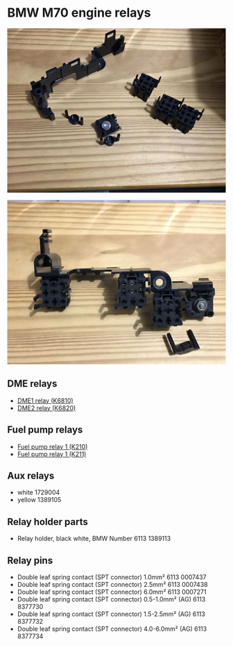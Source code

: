 # BMW M70 engine relays #

![alt text][relay_1]

![alt text][relay_2]

## DME relays ##

- [DME1 relay (K6810)](./k6810.md)
- [DME2 relay (K6820)](./k6820.md)

## Fuel pump relays ##

- [Fuel pump relay 1 (K210)](./k210.md)
- [Fuel pump relay 1 (K211)](./k211.md)

## Aux relays ##

- white 1729004
- yellow 1389105

## Relay holder parts ##

- Relay holder, black white, BMW Number 6113 1389113

## Relay pins ##

- Double leaf spring contact (SPT connector) 1.0mm² 6113 0007437
- Double leaf spring contact (SPT connector) 2.5mm² 6113 0007438
- Double leaf spring contact (SPT connector) 6.0mm² 6113 0007271
- Double leaf spring contact (SPT connector) 0.5-1.0mm² (AG) 6113 8377730
- Double leaf spring contact (SPT connector) 1.5-2.5mm² (AG) 6113 8377732
- Double leaf spring contact (SPT connector) 4.0-6.0mm² (AG) 6113 8377734


[relay_1]: ./pictures/relay1.jpg "B+ connector and relay holders"
[relay_2]: ./pictures/relay2.jpg "B+ connector and relay holders"